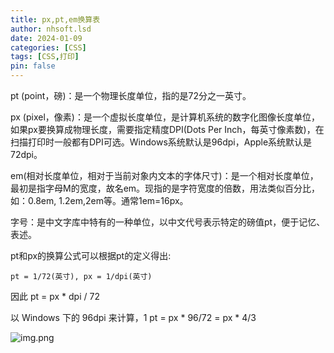 ```yaml
---
title: px,pt,em换算表
author: nhsoft.lsd
date: 2024-01-09
categories: [CSS]
tags: [CSS,打印]
pin: false
---
```


pt (point，磅)：是一个物理长度单位，指的是72分之一英寸。

px (pixel，像素)：是一个虚拟长度单位，是计算机系统的数字化图像长度单位，如果px要换算成物理长度，需要指定精度DPI(Dots Per Inch，每英寸像素数)，在扫描打印时一般都有DPI可选。Windows系统默认是96dpi，Apple系统默认是72dpi。

em(相对长度单位，相对于当前对象内文本的字体尺寸)：是一个相对长度单位，最初是指字母M的宽度，故名em。现指的是字符宽度的倍数，用法类似百分比，如：0.8em, 1.2em,2em等。通常1em=16px。

字号：是中文字库中特有的一种单位，以中文代号表示特定的磅值pt，便于记忆、表述。

pt和px的换算公式可以根据pt的定义得出:

```pt = 1/72(英寸), px = 1/dpi(英寸)```

因此 pt = px * dpi / 72

以 Windows 下的 96dpi 来计算，1 pt = px * 96/72 = px * 4/3

![img.png](../assets/img/nhsoft_lsd/2024-01-09-img.png)
